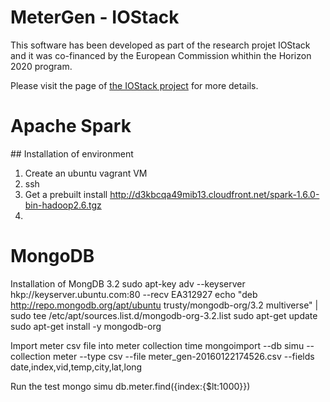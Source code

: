 # MeterGen - IOStack
This software has been developed as part of the research projet IOStack and it was co-financed by the European Commission whithin the Horizon 2020 program. 

Please visit the page of <a href="http://www.iostack.eu/">the IOStack project</a> for more details.



# Apache Spark

## Installation of environment
1) Create an ubuntu vagrant VM
2) ssh
3) Get a prebuilt install 
	http://d3kbcqa49mib13.cloudfront.net/spark-1.6.0-bin-hadoop2.6.tgz
4) 


# MongoDB
Installation of MongDB 3.2
	sudo apt-key adv --keyserver hkp://keyserver.ubuntu.com:80 --recv EA312927
	echo "deb http://repo.mongodb.org/apt/ubuntu trusty/mongodb-org/3.2 multiverse" | sudo tee /etc/apt/sources.list.d/mongodb-org-3.2.list
	sudo apt-get update
	sudo apt-get install -y mongodb-org

Import meter csv file into meter collection
	time mongoimport --db simu --collection meter --type csv --file meter_gen-20160122174526.csv --fields date,index,vid,temp,city,lat,long

Run the test
	mongo simu
	db.meter.find({index:{$lt:1000}})

